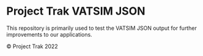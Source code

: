 # Project Trak VATSIM JSON
This repository is primarily used to test the VATSIM JSON output for further improvements to our applications.

© Project Trak 2022
